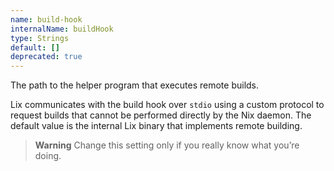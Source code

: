 ```yaml
---
name: build-hook
internalName: buildHook
type: Strings
default: []
deprecated: true
---
```

The path to the helper program that executes remote builds.

Lix communicates with the build hook over `stdio` using a custom protocol to request builds that cannot be performed directly by the Nix daemon.
The default value is the internal Lix binary that implements remote building.

> **Warning**
> Change this setting only if you really know what you’re doing.
